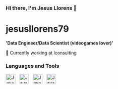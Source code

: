 ### Hi there, I'm Jesus Llorens 👋
# jesusllorens79

**'Data Engineer/Data Scientist (videogames lover)'**
<!--
**jesusllorens79/jesusllorens79** is a ✨ _special_ ✨ repository because its `README.md` (this file) appears on your GitHub profile.

Here are some ideas to get you started:

- 🔭 I’m currently working on ...
- 🌱 I’m currently learning ...
- 👯 I’m looking to collaborate on ...
- 🤔 I’m looking for help with ...
- 💬 Ask me about ...
- 📫 How to reach me: ...
- 😄 Pronouns: ...
- ⚡ Fun fact: ...
-->
<p> 🔭 Currently working at Iconsulting </p>

### Languages and Tools

<img align= "left" alt="Java" width="30px" style="padding-right:10px;" src="https://cdn.jsdelivr.net/gh/devicons/devicon/icons/java/python-original.svg"/>
<img align= "left" alt="Java" width="30px" style="padding-right:10px;" src="https://cdn.jsdelivr.net/gh/devicons/devicon/icons/java/git-original.svg" />
<img align= "left" alt="Java" width="30px" style="padding-right:10px;" src="https://cdn.jsdelivr.net/gh/devicons/devicon/icons/java/linux-original.svg" />
<img align= "left" alt="Java" width="30px" style="padding-right:10px;" src="https://cdn.jsdelivr.net/gh/devicons/devicon/icons/java/godot-original.svg" />
<br />

#
